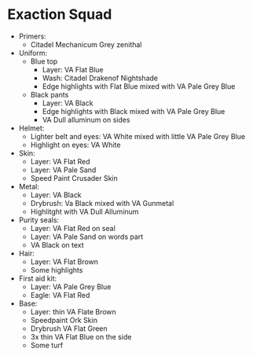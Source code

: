 # Exaction Squad

- Primers:
    - Citadel Mechanicum Grey zenithal
- Uniform:
    - Blue top
        - Layer: VA Flat Blue
        - Wash: Citadel Drakenof Nightshade
        - Edge highlights with Flat Blue mixed with VA Pale Grey Blue
    - Black pants
        - Layer: VA Black
        - Edge highlights with Black mixed with VA Pale Grey Blue
        - VA Dull alluminum on sides
- Helmet:
    - Lighter belt and eyes: VA White mixed with little VA Pale Grey Blue
    - Highlight on eyes: VA White
- Skin:
    - Layer: VA Flat Red
    - Layer: VA Pale Sand
    - Speed Paint Crusader Skin
- Metal:
    - Layer: VA Black
    - Drybrush: Va Black mixed with VA Gunmetal
    - Highlitght with VA Dull Alluminum
- Purity seals:
    - Layer: VA Flat Red on seal
    - Layer: VA Pale Sand on words part
    - VA Black on text
- Hair:
    - Layer: VA Flat Brown
    - Some highlights
- First aid kit:
    - Layer: VA Pale Grey Blue
    - Eagle: VA Flat Red
- Base:
    - Layer: thin  VA Flate Brown
    - Speedpaint Ork Skin
    - Drybrush VA Flat Green
    - 3x thin VA Flat Blue on the side
    - Some turf